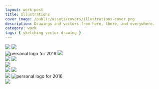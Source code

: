 ```yaml
---
layout: work-post
title: Illustrations
cover_image: /public/assets/covers/illustrations-cover.png
description: Drawings and vectors from here, there, and everywhere.
category: work
tags: { sketching vector drawing }
---
```





<div class="grid">
  <img src="/public/assets/illustrations/2015-PNW-beard-co.png" alt=" ">
  <img src="/public/assets/sebastian/clark-4.jpg" alt=" ">

  <div class="col-1-2">
    <img src="/public/assets/illustrations/tubes.png" alt="personal logo for 2016">
    <img src="/public/assets/illustrations/colored_drawing.jpg" alt=" ">
  </div>
  <div class="col-1-2">
    <img src="/public/assets/illustrations/e-haitian-fight-song.png" alt=" ">
    <img src="/public/assets/illustrations/tolkein.png" alt=" ">
  </div>
  <img src="/public/assets/illustrations/socks.gif" alt=" ">
  <div class="col-1-2">
    <img src="/public/assets/illustrations/code-and-design.png" alt=" ">
    <img src="/public/assets/covers/park-cover.jpg" alt=" ">    
  </div>
  <div class="col-1-2">
    <img src="/public/assets/illustrations/figures.png" alt=" ">
    <img src="/public/assets/illustrations/night.jpg" alt="personal logo for 2016">
  </div>
  <img src="/public/assets/illustrations/irondesign-building.png" alt=" ">
</div>
